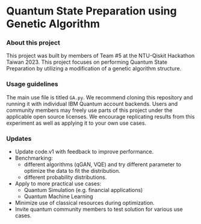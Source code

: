 ﻿# Quantum State Preparation using Genetic Algorithm


### About this project
This project was built by members of Team #5 at the NTU-Qiskit Hackathon Taiwan 2023. This project focuses on performing Quantum State Preparation by utilizing a modification of a genetic algorithm structure.

### Usage guidelines
The main use file is titled `GA.py`. We recommend cloning this repository and running it with individual IBM Quantum account backends. Users and community members may freely use parts of this project under the applicable open source licenses. We encourage replicating results from this experiment as well as applying it to your own use cases.

### Updates
* Update code.v1 with feedback to improve performance.
* Benchmarking:
  - different algorithms (qGAN, VQE) and try different parameter to optimize the data to fit the distribution.
  - different probability distributions.
* Apply to more practical use cases:
  - Quantum Simulation (e.g. financial applications)
  - Quantum Machine Learning
* Minimize use of classical resources during optimization.
* Invite quantum community members to test solution for various use cases.
